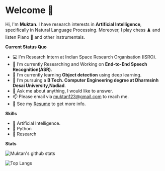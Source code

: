 # Welcome 👋

Hi, I'm <b>Muktan</b>. I have research interests in <b>Artificial Intelligence</b>, specifically in Natural Language Processing. Moreover, I play chess ♟️ and listen Piano 🎹 and other instrumentals.

**Current Status Quo**

- 💻 I'm Research Intern at Indian Space Research Organisation (ISRO).
- 🔭 I’m currently Researching and Working on <b>End-to-End Speech Recognition(ASR)</b>.
- 🌱 I’m currently learning <b>Object detection</b> using deep learning.
- 💼 I’m pursuing a <b>B Tech. Computer Engineering degree at Dharmsinh Desai University,Nadiad</b>.
- 💬 Ask me about anything, I would like to answer.
- 📫 Please email via muktan123@gmail.com to reach me.
- 👀 See my [Resume](https://drive.google.com/file/d/1OdeaMP59QEVeTXUIzx6o-4AtJW-XQ4Gq/view?usp=sharing) to get more info.

**Skills**

- 🎯 Artificial Intelligence.
- 🎯 Python
- 🎯 Research


**Stats**

![Muktan's github stats](https://github-readme-stats.vercel.app/api?username=Muktan&show_icons=true&theme=dark)

![Top Langs](https://github-readme-stats.vercel.app/api/top-langs/?username=Muktan&layout=compact&theme=dark)
